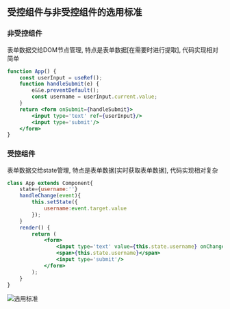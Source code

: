 ## 受控组件与非受控组件的选用标准

### 非受控组件
表单数据交给DOM节点管理, 特点是表单数据[在需要时进行提取], 代码实现相对简单

```jsx
function App() {
    const userInput = useRef();
    function handleSubmit(e) {
        e&&e.preventDefault();
        const username = userInput.current.value;
    }
    return <form onSubmit={handleSubmit}>
        <input type='text' ref={userInput}/>
        <input type='submit'/>
    </form>
}

```

### 受控组件
表单数据交给state管理, 特点是表单数据[实时获取表单数据], 代码实现相对复杂

```jsx
class App extends Component{
    state={username:''}
    handleChange(event){
        this.setState({
            username:event.target.value
        });
    }
    render() {
        return (
            <form>
                <input type='text' value={this.state.username} onChange={this.handleChange.bind(this)}/>
                <span>{this.state.username}</span>
                <input type='submit'/>
            </form>
        );
    }
}

```

![选用标准](%E9%80%89%E7%94%A8%E6%A0%87%E5%87%86.png)

